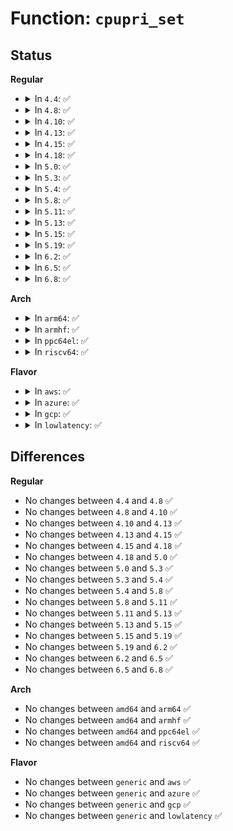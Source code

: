 # Function: <code>cpupri_set</code>

## Status
<b>Regular</b>
<ul>
<li>
<details>
<summary>In <code>4.4</code>: ✅</summary>

```c
void cpupri_set(struct cpupri *cp, int cpu, int newpri);
```

**Collision:** Unique Global

**Inline:** No

**Transformation:** False

**Instances:**

```
In kernel/sched/cpupri.c (ffffffff810c41b0)
Location: kernel/sched/cpupri.c:140
Inline: False
Direct callers:
  - kernel/sched/rt.c:rq_online_rt
  - kernel/sched/rt.c:dequeue_rt_stack
  - kernel/sched/rt.c:enqueue_task_rt
  - kernel/sched/rt.c:rq_offline_rt
```
**Symbols:**

```
ffffffff810c41b0-ffffffff810c423e: cpupri_set (STB_GLOBAL)
```
</details>
</li>
<li>
<details>
<summary>In <code>4.8</code>: ✅</summary>

```c
void cpupri_set(struct cpupri *cp, int cpu, int newpri);
```

**Collision:** Unique Global

**Inline:** No

**Transformation:** False

**Instances:**

```
In kernel/sched/cpupri.c (ffffffff810c7ea0)
Location: kernel/sched/cpupri.c:140
Inline: False
Direct callers:
  - kernel/sched/rt.c:rq_offline_rt
  - kernel/sched/rt.c:rq_online_rt
  - kernel/sched/rt.c:enqueue_task_rt
  - kernel/sched/rt.c:dequeue_rt_stack
```
**Symbols:**

```
ffffffff810c7ea0-ffffffff810c7f2d: cpupri_set (STB_GLOBAL)
```
</details>
</li>
<li>
<details>
<summary>In <code>4.10</code>: ✅</summary>

```c
void cpupri_set(struct cpupri *cp, int cpu, int newpri);
```

**Collision:** Unique Global

**Inline:** No

**Transformation:** False

**Instances:**

```
In kernel/sched/cpupri.c (ffffffff810cde90)
Location: kernel/sched/cpupri.c:140
Inline: False
Direct callers:
  - kernel/sched/rt.c:rq_offline_rt
  - kernel/sched/rt.c:rq_online_rt
  - kernel/sched/rt.c:enqueue_task_rt
  - kernel/sched/rt.c:dequeue_rt_stack
```
**Symbols:**

```
ffffffff810cde90-ffffffff810cdf17: cpupri_set (STB_GLOBAL)
```
</details>
</li>
<li>
<details>
<summary>In <code>4.13</code>: ✅</summary>

```c
void cpupri_set(struct cpupri *cp, int cpu, int newpri);
```

**Collision:** Unique Global

**Inline:** No

**Transformation:** False

**Instances:**

```
In kernel/sched/cpupri.c (ffffffff810ca7d0)
Location: kernel/sched/cpupri.c:140
Inline: False
Direct callers:
  - kernel/sched/rt.c:rq_offline_rt
  - kernel/sched/rt.c:rq_online_rt
  - kernel/sched/rt.c:enqueue_task_rt
  - kernel/sched/rt.c:dequeue_rt_stack
```
**Symbols:**

```
ffffffff810ca7d0-ffffffff810ca87f: cpupri_set (STB_GLOBAL)
```
</details>
</li>
<li>
<details>
<summary>In <code>4.15</code>: ✅</summary>

```c
void cpupri_set(struct cpupri *cp, int cpu, int newpri);
```

**Collision:** Unique Global

**Inline:** No

**Transformation:** False

**Instances:**

```
In kernel/sched/cpupri.c (ffffffff810d1fe0)
Location: kernel/sched/cpupri.c:140
Inline: False
Direct callers:
  - kernel/sched/rt.c:rq_offline_rt
  - kernel/sched/rt.c:rq_online_rt
  - kernel/sched/rt.c:enqueue_task_rt
  - kernel/sched/rt.c:dequeue_rt_stack
```
**Symbols:**

```
ffffffff810d1fe0-ffffffff810d208f: cpupri_set (STB_GLOBAL)
```
</details>
</li>
<li>
<details>
<summary>In <code>4.18</code>: ✅</summary>

```c
void cpupri_set(struct cpupri *cp, int cpu, int newpri);
```

**Collision:** Unique Global

**Inline:** No

**Transformation:** False

**Instances:**

```
In kernel/sched/cpupri.c (ffffffff810da090)
Location: kernel/sched/cpupri.c:135
Inline: False
Direct callers:
  - kernel/sched/rt.c:rq_offline_rt
  - kernel/sched/rt.c:rq_online_rt
  - kernel/sched/rt.c:enqueue_task_rt
  - kernel/sched/rt.c:dequeue_rt_stack
```
**Symbols:**

```
ffffffff810da090-ffffffff810da143: cpupri_set (STB_GLOBAL)
```
</details>
</li>
<li>
<details>
<summary>In <code>5.0</code>: ✅</summary>

```c
void cpupri_set(struct cpupri *cp, int cpu, int newpri);
```

**Collision:** Unique Global

**Inline:** No

**Transformation:** False

**Instances:**

```
In kernel/sched/cpupri.c (ffffffff810e3be0)
Location: kernel/sched/cpupri.c:135
Inline: False
Direct callers:
  - kernel/sched/rt.c:rq_offline_rt
  - kernel/sched/rt.c:rq_online_rt
  - kernel/sched/rt.c:enqueue_task_rt
  - kernel/sched/rt.c:dequeue_rt_stack
```
**Symbols:**

```
ffffffff810e3be0-ffffffff810e3c93: cpupri_set (STB_GLOBAL)
```
</details>
</li>
<li>
<details>
<summary>In <code>5.3</code>: ✅</summary>

```c
void cpupri_set(struct cpupri *cp, int cpu, int newpri);
```

**Collision:** Unique Global

**Inline:** No

**Transformation:** False

**Instances:**

```
In kernel/sched/cpupri.c (ffffffff810ea7f0)
Location: kernel/sched/cpupri.c:131
Inline: False
Direct callers:
  - kernel/sched/rt.c:rq_offline_rt
  - kernel/sched/rt.c:rq_online_rt
  - kernel/sched/rt.c:enqueue_task_rt
  - kernel/sched/rt.c:dequeue_rt_stack
```
**Symbols:**

```
ffffffff810ea7f0-ffffffff810ea88b: cpupri_set (STB_GLOBAL)
```
</details>
</li>
<li>
<details>
<summary>In <code>5.4</code>: ✅</summary>

```c
void cpupri_set(struct cpupri *cp, int cpu, int newpri);
```

**Collision:** Unique Global

**Inline:** No

**Transformation:** False

**Instances:**

```
In kernel/sched/cpupri.c (ffffffff810f61c0)
Location: kernel/sched/cpupri.c:131
Inline: False
Direct callers:
  - kernel/sched/rt.c:rq_offline_rt
  - kernel/sched/rt.c:rq_online_rt
  - kernel/sched/rt.c:dequeue_rt_stack
  - kernel/sched/rt.c:__enqueue_rt_entity
```
**Symbols:**

```
ffffffff810f61c0-ffffffff810f625b: cpupri_set (STB_GLOBAL)
```
</details>
</li>
<li>
<details>
<summary>In <code>5.8</code>: ✅</summary>

```c
void cpupri_set(struct cpupri *cp, int cpu, int newpri);
```

**Collision:** Unique Global

**Inline:** No

**Transformation:** False

**Instances:**

```
In kernel/sched/cpupri.c (ffffffff810ffb10)
Location: kernel/sched/cpupri.c:186
Inline: False
Direct callers:
  - kernel/sched/rt.c:rq_offline_rt
  - kernel/sched/rt.c:rq_online_rt
  - kernel/sched/rt.c:__dequeue_rt_entity
  - kernel/sched/rt.c:__enqueue_rt_entity
```
**Symbols:**

```
ffffffff810ffb10-ffffffff810ffbab: cpupri_set (STB_GLOBAL)
```
</details>
</li>
<li>
<details>
<summary>In <code>5.11</code>: ✅</summary>

```c
void cpupri_set(struct cpupri *cp, int cpu, int newpri);
```

**Collision:** Unique Global

**Inline:** No

**Transformation:** False

**Instances:**

```
In kernel/sched/cpupri.c (ffffffff810fe5f0)
Location: kernel/sched/cpupri.c:210
Inline: False
Direct callers:
  - kernel/sched/rt.c:rq_offline_rt
  - kernel/sched/rt.c:rq_online_rt
  - kernel/sched/rt.c:__dequeue_rt_entity
  - kernel/sched/rt.c:__enqueue_rt_entity
  - kernel/sched/deadline.c:__dequeue_dl_entity
  - kernel/sched/deadline.c:__enqueue_dl_entity
```
**Symbols:**

```
ffffffff810fe5f0-ffffffff810fe67b: cpupri_set (STB_GLOBAL)
```
</details>
</li>
<li>
<details>
<summary>In <code>5.13</code>: ✅</summary>

```c
void cpupri_set(struct cpupri *cp, int cpu, int newpri);
```

**Collision:** Unique Global

**Inline:** No

**Transformation:** False

**Instances:**

```
In kernel/sched/cpupri.c (ffffffff811009d0)
Location: kernel/sched/cpupri.c:210
Inline: False
Direct callers:
  - kernel/sched/rt.c:rq_offline_rt
  - kernel/sched/rt.c:rq_online_rt
  - kernel/sched/rt.c:dequeue_rt_stack
  - kernel/sched/rt.c:__enqueue_rt_entity
  - kernel/sched/deadline.c:__dequeue_dl_entity
  - kernel/sched/deadline.c:__enqueue_dl_entity
```
**Symbols:**

```
ffffffff811009d0-ffffffff81100a60: cpupri_set (STB_GLOBAL)
```
</details>
</li>
<li>
<details>
<summary>In <code>5.15</code>: ✅</summary>

```c
void cpupri_set(struct cpupri *cp, int cpu, int newpri);
```

**Collision:** Unique Global

**Inline:** No

**Transformation:** False

**Instances:**

```
In kernel/sched/cpupri.c (ffffffff8111ca50)
Location: kernel/sched/cpupri.c:210
Inline: False
Direct callers:
  - kernel/sched/rt.c:rq_offline_rt
  - kernel/sched/rt.c:rq_online_rt
  - kernel/sched/rt.c:enqueue_task_rt
  - kernel/sched/rt.c:dequeue_rt_stack
  - kernel/sched/deadline.c:__dequeue_dl_entity
  - kernel/sched/deadline.c:__enqueue_dl_entity
```
**Symbols:**

```
ffffffff8111ca50-ffffffff8111cb63: cpupri_set (STB_GLOBAL)
```
</details>
</li>
<li>
<details>
<summary>In <code>5.19</code>: ✅</summary>

```c
void cpupri_set(struct cpupri *cp, int cpu, int newpri);
```

**Collision:** Unique Global

**Inline:** No

**Transformation:** False

**Instances:**

```
In kernel/sched/build_utility.c (ffffffff81148e70)
Location: kernel/sched/cpupri.c:209
Inline: False
Direct callers:
  - kernel/sched/build_policy.c:enqueue_dl_entity
  - kernel/sched/build_policy.c:__dequeue_dl_entity
  - kernel/sched/build_policy.c:rq_offline_rt
  - kernel/sched/build_policy.c:rq_online_rt
  - kernel/sched/build_policy.c:enqueue_task_rt
  - kernel/sched/build_policy.c:dequeue_rt_stack
```
**Symbols:**

```
ffffffff81148e70-ffffffff81148fcc: cpupri_set (STB_GLOBAL)
```
</details>
</li>
<li>
<details>
<summary>In <code>6.2</code>: ✅</summary>

```c
void cpupri_set(struct cpupri *cp, int cpu, int newpri);
```

**Collision:** Unique Global

**Inline:** No

**Transformation:** False

**Instances:**

```
In kernel/sched/build_utility.c (ffffffff81177710)
Location: kernel/sched/cpupri.c:209
Inline: False
Direct callers:
  - kernel/sched/build_policy.c:__dequeue_task_dl
  - kernel/sched/build_policy.c:enqueue_dl_entity
  - kernel/sched/build_policy.c:rq_offline_rt
  - kernel/sched/build_policy.c:rq_online_rt
  - kernel/sched/build_policy.c:enqueue_task_rt
  - kernel/sched/build_policy.c:dequeue_rt_stack
```
**Symbols:**

```
ffffffff81177710-ffffffff8117786c: cpupri_set (STB_GLOBAL)
```
</details>
</li>
<li>
<details>
<summary>In <code>6.5</code>: ✅</summary>

```c
void cpupri_set(struct cpupri *cp, int cpu, int newpri);
```

**Collision:** Unique Global

**Inline:** No

**Transformation:** False

**Instances:**

```
In kernel/sched/build_utility.c (ffffffff81188340)
Location: kernel/sched/cpupri.c:209
Inline: False
Direct callers:
  - kernel/sched/build_policy.c:__dequeue_task_dl
  - kernel/sched/build_policy.c:enqueue_dl_entity
  - kernel/sched/build_policy.c:rq_offline_rt
  - kernel/sched/build_policy.c:rq_online_rt
  - kernel/sched/build_policy.c:enqueue_task_rt
  - kernel/sched/build_policy.c:dequeue_rt_stack
```
**Symbols:**

```
ffffffff81188340-ffffffff8118849b: cpupri_set (STB_GLOBAL)
```
</details>
</li>
<li>
<details>
<summary>In <code>6.8</code>: ✅</summary>

```c
void cpupri_set(struct cpupri *cp, int cpu, int newpri);
```

**Collision:** Unique Global

**Inline:** No

**Transformation:** False

**Instances:**

```
In kernel/sched/build_utility.c (ffffffff81196c20)
Location: kernel/sched/cpupri.c:210
Inline: False
Direct callers:
  - kernel/sched/build_policy.c:enqueue_dl_entity
  - kernel/sched/build_policy.c:__dequeue_dl_entity
  - kernel/sched/build_policy.c:rq_offline_rt
  - kernel/sched/build_policy.c:rq_online_rt
  - kernel/sched/build_policy.c:enqueue_task_rt
  - kernel/sched/build_policy.c:dequeue_rt_stack
```
**Symbols:**

```
ffffffff81196c20-ffffffff81196d7b: cpupri_set (STB_GLOBAL)
```
</details>
</li>
</ul>
<b>Arch</b>
<ul>
<li>
<details>
<summary>In <code>arm64</code>: ✅</summary>

```c
void cpupri_set(struct cpupri *cp, int cpu, int newpri);
```

**Collision:** Unique Global

**Inline:** No

**Transformation:** False

**Instances:**

```
In kernel/sched/cpupri.c (ffff800010159e98)
Location: kernel/sched/cpupri.c:131
Inline: False
Direct callers:
  - kernel/sched/rt.c:rq_offline_rt
  - kernel/sched/rt.c:rq_online_rt
  - kernel/sched/rt.c:dequeue_rt_stack
  - kernel/sched/rt.c:__enqueue_rt_entity
```
**Symbols:**

```
ffff800010159e98-ffff80001015a018: cpupri_set (STB_GLOBAL)
```
</details>
</li>
<li>
<details>
<summary>In <code>armhf</code>: ✅</summary>

```c
void cpupri_set(struct cpupri *cp, int cpu, int newpri);
```

**Collision:** Unique Global

**Inline:** No

**Transformation:** False

**Instances:**

```
In kernel/sched/cpupri.c (c03a6cc4)
Location: kernel/sched/cpupri.c:131
Inline: False
Direct callers:
  - kernel/sched/rt.c:rq_offline_rt
  - kernel/sched/rt.c:rq_online_rt
  - kernel/sched/rt.c:dequeue_rt_stack
  - kernel/sched/rt.c:__enqueue_rt_entity
```
**Symbols:**

```
c03a6cc4-c03a6dd4: cpupri_set (STB_GLOBAL)
```
</details>
</li>
<li>
<details>
<summary>In <code>ppc64el</code>: ✅</summary>

```c
void cpupri_set(struct cpupri *cp, int cpu, int newpri);
```

**Collision:** Unique Global

**Inline:** No

**Transformation:** False

**Instances:**

```
In kernel/sched/cpupri.c (c0000000001ae160)
Location: kernel/sched/cpupri.c:131
Inline: False
Direct callers:
  - kernel/sched/rt.c:rq_offline_rt
  - kernel/sched/rt.c:rq_online_rt
  - kernel/sched/rt.c:dequeue_rt_stack
  - kernel/sched/rt.c:__enqueue_rt_entity
```
**Symbols:**

```
c0000000001ae160-c0000000001ae29c: cpupri_set (STB_GLOBAL)
```
</details>
</li>
<li>
<details>
<summary>In <code>riscv64</code>: ✅</summary>

```c
void cpupri_set(struct cpupri *cp, int cpu, int newpri);
```

**Collision:** Unique Global

**Inline:** No

**Transformation:** False

**Instances:**

```
In kernel/sched/cpupri.c (ffffffe0000ff96a)
Location: kernel/sched/cpupri.c:131
Inline: False
Direct callers:
  - kernel/sched/rt.c:rq_offline_rt
  - kernel/sched/rt.c:rq_online_rt
  - kernel/sched/rt.c:dequeue_rt_stack
  - kernel/sched/rt.c:__enqueue_rt_entity
```
**Symbols:**

```
ffffffe0000ff96a-ffffffe0000ffa72: cpupri_set (STB_GLOBAL)
```
</details>
</li>
</ul>
<b>Flavor</b>
<ul>
<li>
<details>
<summary>In <code>aws</code>: ✅</summary>

```c
void cpupri_set(struct cpupri *cp, int cpu, int newpri);
```

**Collision:** Unique Global

**Inline:** No

**Transformation:** False

**Instances:**

```
In kernel/sched/cpupri.c (ffffffff810ef5c0)
Location: kernel/sched/cpupri.c:131
Inline: False
Direct callers:
  - kernel/sched/rt.c:rq_offline_rt
  - kernel/sched/rt.c:rq_online_rt
  - kernel/sched/rt.c:enqueue_task_rt
  - kernel/sched/rt.c:dequeue_rt_stack
```
**Symbols:**

```
ffffffff810ef5c0-ffffffff810ef65b: cpupri_set (STB_GLOBAL)
```
</details>
</li>
<li>
<details>
<summary>In <code>azure</code>: ✅</summary>

```c
void cpupri_set(struct cpupri *cp, int cpu, int newpri);
```

**Collision:** Unique Global

**Inline:** No

**Transformation:** False

**Instances:**

```
In kernel/sched/cpupri.c (ffffffff810df630)
Location: kernel/sched/cpupri.c:131
Inline: False
Direct callers:
  - kernel/sched/rt.c:rq_offline_rt
  - kernel/sched/rt.c:rq_online_rt
  - kernel/sched/rt.c:dequeue_rt_stack
  - kernel/sched/rt.c:__enqueue_rt_entity
```
**Symbols:**

```
ffffffff810df630-ffffffff810df6cb: cpupri_set (STB_GLOBAL)
```
</details>
</li>
<li>
<details>
<summary>In <code>gcp</code>: ✅</summary>

```c
void cpupri_set(struct cpupri *cp, int cpu, int newpri);
```

**Collision:** Unique Global

**Inline:** No

**Transformation:** False

**Instances:**

```
In kernel/sched/cpupri.c (ffffffff810ec6f0)
Location: kernel/sched/cpupri.c:131
Inline: False
Direct callers:
  - kernel/sched/rt.c:rq_offline_rt
  - kernel/sched/rt.c:rq_online_rt
  - kernel/sched/rt.c:dequeue_rt_stack
  - kernel/sched/rt.c:__enqueue_rt_entity
```
**Symbols:**

```
ffffffff810ec6f0-ffffffff810ec78b: cpupri_set (STB_GLOBAL)
```
</details>
</li>
<li>
<details>
<summary>In <code>lowlatency</code>: ✅</summary>

```c
void cpupri_set(struct cpupri *cp, int cpu, int newpri);
```

**Collision:** Unique Global

**Inline:** No

**Transformation:** False

**Instances:**

```
In kernel/sched/cpupri.c (ffffffff810f7730)
Location: kernel/sched/cpupri.c:131
Inline: False
Direct callers:
  - kernel/sched/rt.c:rq_offline_rt
  - kernel/sched/rt.c:rq_online_rt
  - kernel/sched/rt.c:enqueue_task_rt
  - kernel/sched/rt.c:dequeue_rt_stack
```
**Symbols:**

```
ffffffff810f7730-ffffffff810f77cb: cpupri_set (STB_GLOBAL)
```
</details>
</li>
</ul>

## Differences
<b>Regular</b>
<ul>
<li>
No changes between <code>4.4</code> and <code>4.8</code> ✅
</li>
<li>
No changes between <code>4.8</code> and <code>4.10</code> ✅
</li>
<li>
No changes between <code>4.10</code> and <code>4.13</code> ✅
</li>
<li>
No changes between <code>4.13</code> and <code>4.15</code> ✅
</li>
<li>
No changes between <code>4.15</code> and <code>4.18</code> ✅
</li>
<li>
No changes between <code>4.18</code> and <code>5.0</code> ✅
</li>
<li>
No changes between <code>5.0</code> and <code>5.3</code> ✅
</li>
<li>
No changes between <code>5.3</code> and <code>5.4</code> ✅
</li>
<li>
No changes between <code>5.4</code> and <code>5.8</code> ✅
</li>
<li>
No changes between <code>5.8</code> and <code>5.11</code> ✅
</li>
<li>
No changes between <code>5.11</code> and <code>5.13</code> ✅
</li>
<li>
No changes between <code>5.13</code> and <code>5.15</code> ✅
</li>
<li>
No changes between <code>5.15</code> and <code>5.19</code> ✅
</li>
<li>
No changes between <code>5.19</code> and <code>6.2</code> ✅
</li>
<li>
No changes between <code>6.2</code> and <code>6.5</code> ✅
</li>
<li>
No changes between <code>6.5</code> and <code>6.8</code> ✅
</li>
</ul>
<b>Arch</b>
<ul>
<li>
No changes between <code>amd64</code> and <code>arm64</code> ✅
</li>
<li>
No changes between <code>amd64</code> and <code>armhf</code> ✅
</li>
<li>
No changes between <code>amd64</code> and <code>ppc64el</code> ✅
</li>
<li>
No changes between <code>amd64</code> and <code>riscv64</code> ✅
</li>
</ul>
<b>Flavor</b>
<ul>
<li>
No changes between <code>generic</code> and <code>aws</code> ✅
</li>
<li>
No changes between <code>generic</code> and <code>azure</code> ✅
</li>
<li>
No changes between <code>generic</code> and <code>gcp</code> ✅
</li>
<li>
No changes between <code>generic</code> and <code>lowlatency</code> ✅
</li>
</ul>
